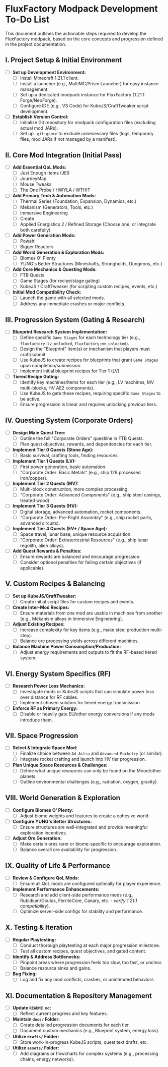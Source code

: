 # FluxFactory Modpack Development To-Do List

This document outlines the actionable steps required to develop the FluxFactory modpack, based on the core concepts and progression defined in the project documentation.

## I. Project Setup & Initial Environment

- [ ] **Set up Development Environment:**
    - [ ] Install Minecraft 1.21.1 client.
    - [ ] Install a launcher (e.g., MultiMC/Prism Launcher) for easy instance management.
    - [ ] Set up a dedicated modpack instance for FluxFactory (1.21.1 Forge/NeoForge).
    - [ ] Configure IDE (e.g., VS Code) for KubeJS/CraftTweaker script development.
- [ ] **Establish Version Control:**
    - [ ] Initialize Git repository for modpack configuration files (excluding actual mod JARs).
    - [ ] Set up `.gitignore` to exclude unnecessary files (logs, temporary files, mod JARs if not managed by a manifest).

## II. Core Mod Integration (Initial Pass)

- [ ] **Add Essential QoL Mods:**
    - [ ] Just Enough Items (JEI)
    - [ ] JourneyMap
    - [ ] Mouse Tweaks
    - [ ] The One Probe / HWYLA / WTHIT
- [ ] **Add Primary Tech & Automation Mods:**
    - [ ] Thermal Series (Foundation, Expansion, Dynamics, etc.)
    - [ ] Mekanism (Generators, Tools, etc.)
    - [ ] Immersive Engineering
    - [ ] Create
    - [ ] Applied Energistics 2 / Refined Storage (Choose one, or integrate both carefully)
- [ ] **Add Power Generation Mods:**
    - [ ] Powah!
    - [ ] Bigger Reactors
- [ ] **Add World Generation & Exploration Mods:**
    - [ ] Biomes O' Plenty
    - [ ] YUNG's Better Structures (Mineshafts, Strongholds, Dungeons, etc.)
- [ ] **Add Core Mechanics & Questing Mods:**
    - [ ] FTB Quests
    - [ ] Game Stages (for recipe/stage gating)
    - [ ] KubeJS / CraftTweaker (for scripting custom recipes, events, etc.)
- [ ] **Initial Mod Compatibility Check:**
    - [ ] Launch the game with all selected mods.
    - [ ] Address any immediate crashes or major conflicts.

## III. Progression System (Gating & Research)

- [ ] **Blueprint Research System Implementation:**
    - [ ] Define specific `Game Stages` for each technology tier (e.g., `fluxfactory:lv_unlocked`, `fluxfactory:mv_unlocked`).
    - [ ] Design the "Blueprint" item(s) or mechanism that players must craft/submit.
    - [ ] Use KubeJS to create recipes for blueprints that grant `Game Stages` upon completion/submission.
    - [ ] Implement initial blueprint recipes for Tier 1 (LV).
- [ ] **Tiered Recipe Gating:**
    - [ ] Identify key machines/items for each tier (e.g., LV machines, MV multi-blocks, HV AE2 components).
    - [ ] Use KubeJS to gate these recipes, requiring specific `Game Stages` to be active.
    - [ ] Ensure progression is linear and requires unlocking previous tiers.

## IV. Questing System (Corporate Orders)

- [ ] **Design Main Quest Tree:**
    - [ ] Outline the full "Corporate Orders" questline in FTB Quests.
    - [ ] Plan quest objectives, rewards, and dependencies for each tier.
- [ ] **Implement Tier 0 Quests (Stone Age):**
    - [ ] Basic survival, crafting tools, finding resources.
- [ ] **Implement Tier 1 Quests (LV):**
    - [ ] First power generation, basic automation.
    - [ ] "Corporate Order: Basic Metals" (e.g., ship 128 processed iron/copper).
- [ ] **Implement Tier 2 Quests (MV):**
    - [ ] Multi-block construction, more complex processing.
    - [ ] "Corporate Order: Advanced Components" (e.g., ship steel casings, treated wood).
- [ ] **Implement Tier 3 Quests (HV):**
    - [ ] Digital storage, advanced automation, rocket components.
    - [ ] "Corporate Order: Pre-Flight Assembly" (e.g., ship rocket parts, advanced circuits).
- [ ] **Implement Tier 4 Quests (EV+ / Space Age):**
    - [ ] Space travel, lunar base, unique resource acquisition.
    - [ ] "Corporate Order: Extraterrestrial Resources" (e.g., ship lunar regolith, alien alloys).
- [ ] **Add Quest Rewards & Penalties:**
    - [ ] Ensure rewards are balanced and encourage progression.
    - [ ] Consider optional penalties for failing certain objectives (if applicable).

## V. Custom Recipes & Balancing

- [ ] **Set up KubeJS/CraftTweaker:**
    - [ ] Create initial script files for custom recipes and events.
- [ ] **Create Inter-Mod Recipes:**
    - [ ] Ensure materials from one mod are usable in machines from another (e.g., Mekanism alloys in Immersive Engineering).
- [ ] **Adjust Existing Recipes:**
    - [ ] Increase complexity for key items (e.g., make steel production multi-step).
    - [ ] Balance ore processing yields across different machines.
- [ ] **Balance Machine Power Consumption/Production:**
    - [ ] Adjust energy requirements and outputs to fit the RF-based tiered system.

## VI. Energy System Specifics (RF)

- [ ] **Research Power Loss Mechanics:**
    - [ ] Investigate mods or KubeJS scripts that can simulate power loss over distance for RF cables.
    - [ ] Implement chosen solution for tiered energy transmission.
- [ ] **Enforce RF as Primary Energy:**
    - [ ] Disable or heavily gate EU/other energy conversions if any mods introduce them.

## VII. Space Progression

- [ ] **Select & Integrate Space Mod:**
    - [ ] Finalize choice between `Ad Astra` and `Advanced Rocketry` (or similar).
    - [ ] Integrate rocket crafting and launch into HV tier progression.
- [ ] **Plan Unique Space Resources & Challenges:**
    - [ ] Define what unique resources can only be found on the Moon/other planets.
    - [ ] Outline environmental challenges (e.g., radiation, oxygen, gravity).

## VIII. World Generation & Exploration

- [ ] **Configure Biomes O' Plenty:**
    - [ ] Adjust biome weights and features to create a cohesive world.
- [ ] **Configure YUNG's Better Structures:**
    - [ ] Ensure structures are well-integrated and provide meaningful exploration incentives.
- [ ] **Adjust Ore Generation:**
    - [ ] Make certain ores rarer or biome-specific to encourage exploration.
    - [ ] Balance overall ore availability for progression.

## IX. Quality of Life & Performance

- [ ] **Review & Configure QoL Mods:**
    - [ ] Ensure all QoL mods are configured optimally for player experience.
- [ ] **Implement Performance Enhancements:**
    - [ ] Research and add client-side performance mods (e.g., Rubidium/Oculus, FerriteCore, Canary, etc. - *verify 1.21.1 compatibility*).
    - [ ] Optimize server-side configs for stability and performance.

## X. Testing & Iteration

- [ ] **Regular Playtesting:**
    - [ ] Conduct thorough playtesting at each major progression milestone.
    - [ ] Test all custom recipes, quest objectives, and gated content.
- [ ] **Identify & Address Bottlenecks:**
    - [ ] Pinpoint areas where progression feels too slow, too fast, or unclear.
    - [ ] Balance resource sinks and gains.
- [ ] **Bug Fixing:**
    - [ ] Log and fix any mod conflicts, crashes, or unintended behaviors.

## XI. Documentation & Repository Management

- [ ] **Update `README.md`:**
    - [ ] Reflect current progress and key features.
- [ ] **Maintain `docs/` Folder:**
    - [ ] Create detailed progression documents for each tier.
    - [ ] Document custom mechanics (e.g., Blueprint system, energy loss).
- [ ] **Utilize `drafts/` Folder:**
    - [ ] Store work-in-progress KubeJS scripts, quest text drafts, etc.
- [ ] **Utilize `assets/` Folder:**
    - [ ] Add diagrams or flowcharts for complex systems (e.g., processing chains, energy networks).